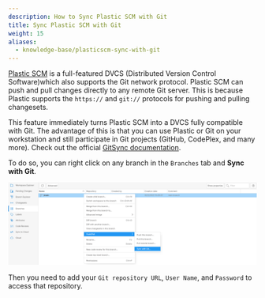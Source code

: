 ```yaml
---
description: How to Sync Plastic SCM with Git 
title: Sync Plastic SCM with Git
weight: 15
aliases:
  - knowledge-base/plasticscm-sync-with-git
---
```


[Plastic SCM](https://www.plasticscm.com/) is a full-featured DVCS (Distributed Version Control Software)which also supports the Git network protocol.
Plastic SCM can push and pull changes directly to any remote Git server. This is because Plastic supports the `https://` and `git://` protocols for pushing and pulling changesets.

This feature immediately turns Plastic SCM into a DVCS fully compatible with Git. The advantage of this is that you can use Plastic or Git on your workstation and still participate in Git projects (GitHub, CodePlex, and many more). Check out the official [GitSync documentation](https://www.plasticscm.com/documentation/gitsync/plastic-scm-version-control-gitsync-guide).


To do so, you can right click on any branch in the `Branches` tab and **Sync with Git**.

![How to sync Plastic SCM with Git](../uploads/plastic-sync-with-git.png)

Then you need to add your `Git repository URL`, `User Name`, and `Password` to access that repository.
